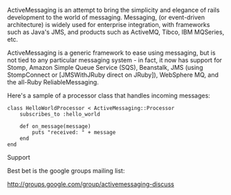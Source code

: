 ActiveMessaging is an attempt to bring the simplicity and elegance of rails development to the world of messaging. Messaging, (or event-driven architecture) is widely used for enterprise integration, with frameworks such as Java's JMS, and products such as ActiveMQ, Tibco, IBM MQSeries, etc.

ActiveMessaging is a generic framework to ease using messaging, but is not tied to any particular messaging system - in fact, it now has support for Stomp, Amazon Simple Queue Service (SQS), Beanstalk, JMS (using StompConnect or [JMSWithJRuby direct on JRuby]), WebSphere MQ, and the all-Ruby ReliableMessaging.

Here's a sample of a processor class that handles incoming messages:

    class HelloWorldProcessor < ActiveMessaging::Processor
    	subscribes_to :hello_world
        
        def on_message(message)
        	puts "received: " + message
      	end
    end


Support

Best bet is the google groups mailing list:

http://groups.google.com/group/activemessaging-discuss
